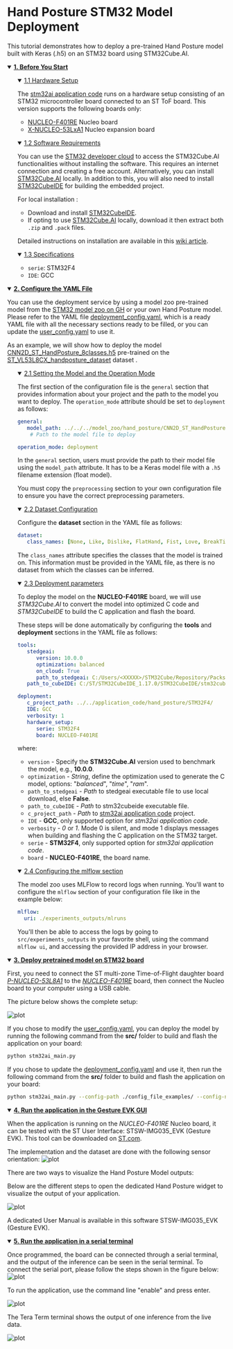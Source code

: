 # Hand Posture STM32 Model Deployment

This tutorial demonstrates how to deploy a pre-trained Hand Posture model built with Keras (.h5) on an STM32 board using STM32Cube.AI.


<details open><summary><a href="#1"><b>1. Before You Start</b></a></summary><a id="1"></a>
<ul><details open><summary><a href="#1-1">1.1 Hardware Setup</a></summary><a id="1-1"></a>

The [stm32ai application code](../../application_code/hand_posture/STM32F4/README.md) runs on a hardware setup consisting of an STM32 microcontroller board connected to an ST ToF board. This version supports the following boards only:

- [NUCLEO-F401RE](https://www.st.com/en/evaluation-tools/nucleo-f401re.html) Nucleo board
- [X-NUCLEO-53LxA1](https://www.st.com/en/ecosystems/x-nucleo-53l8a1.html) Nucleo expansion board

</details></ul>
<ul><details open><summary><a href="#1-2">1.2 Software Requirements</a></summary><a id="1-2"></a>

You can use the [STM32 developer cloud](https://stedgeai-dc.st.com/home) to access the STM32Cube.AI functionalities without installing the software. This requires an internet connection and creating a free account. Alternatively, you can install [STM32Cube.AI](https://www.st.com/en/embedded-software/x-cube-ai.html) locally. In addition to this, you will also need to install [STM32CubeIDE](https://www.st.com/en/development-tools/stm32cubeide.html) for building the embedded project.

For local installation :

- Download and install [STM32CubeIDE](https://www.st.com/en/development-tools/stm32cubeide.html).
- If opting to use [STM32Cube.AI](https://www.st.com/en/embedded-software/x-cube-ai.html) locally, download it then extract both `.zip` and `.pack` files.

Detailed instructions on installation are available in this [wiki article](https://wiki.st.com/stm32mcu/index.php?title=AI:How_to_install_STM32_model_zoo).

</details></ul>
<ul><details open><summary><a href="#1-3">1.3 Specifications</a></summary><a id="1-3"></a>

- `serie`: STM32F4
- `IDE`: GCC

</details></ul>
</details>
<details open><summary><a href="#2"><b>2. Configure the YAML File</b></a></summary><a id="2"></a>

You can use the deployment service by using a model zoo pre-trained model from the [STM32 model zoo on GH](../pretrained_models/README.md) or your own Hand Posture model. Please refer to the YAML file [deployment_config.yaml](../src/config_file_examples/deployment_config.yaml), which is a ready YAML file with all the necessary sections ready to be filled, or you can update the [user_config.yaml](../src/user_config.yaml) to use it.

As an example, we will show how to deploy the model [CNN2D_ST_HandPosture_8classes.h5](https://github.com/STMicroelectronics/stm32ai-modelzoo/tree/master/hand_posture/CNN2D_ST_HandPosture/ST_pretrainedmodel_custom_dataset/ST_VL53L8CX_handposture_dataset/CNN2D_ST_HandPosture_8classes/) pre-trained on the [ST_VL53L8CX_handposture_dataset](../datasets/) dataset .

<ul><details open><summary><a href="#2-1">2.1 Setting the Model and the Operation Mode</a></summary><a id="2-1"></a>

The first section of the configuration file is the `general` section that provides information about your project and the path to the model you want to deploy. The `operation_mode` attribute should be set to `deployment` as follows:

```yaml
general:
   model_path: ../../../model_zoo/hand_posture/CNN2D_ST_HandPosture/ST_pretrainedmodel_custom_dataset/ST_VL53L8CX_handposture_dataset/CNN2D_ST_HandPosture_8classes/CNN2D_ST_HandPosture_8classes.h5
    # Path to the model file to deploy

operation_mode: deployment
```

In the `general` section, users must provide the path to their model file using the `model_path` attribute. It has to be a Keras model file with a `.h5` filename extension (float model).

You must copy the `preprocessing` section to your own configuration file to ensure you have the correct preprocessing parameters.

</details></ul>
<ul><details open><summary><a href="#2-2">2.2 Dataset Configuration</a></summary><a id="2-2"></a>

Configure the **dataset** section in the YAML file as follows:

```yaml
dataset:
   class_names: [None, Like, Dislike, FlatHand, Fist, Love, BreakTime, CrossHands]
```
The `class_names` attribute specifies the classes that the model is trained on. This information must be provided in the YAML file, as there is no dataset from which the classes can be inferred.

</details></ul>
<ul><details open><summary><a href="#2-3">2.3 Deployment parameters</a></summary><a id="2-3"></a>

To deploy the model on the **NUCLEO-F401RE** board, we will use *STM32Cube.AI* to convert the model into optimized C code and *STM32CubeIDE* to build the C application and flash the board.

These steps will be done automatically by configuring the **tools** and **deployment** sections in the YAML file as follows:

```yaml
tools:
   stedgeai:
      version: 10.0.0
      optimization: balanced
      on_cloud: True
      path_to_stedgeai: C:/Users/<XXXXX>/STM32Cube/Repository/Packs/STMicroelectronics/X-CUBE-AI/<*.*.*>/Utilities/windows/stedgeai.exe
   path_to_cubeIDE: C:/ST/STM32CubeIDE_1.17.0/STM32CubeIDE/stm32cubeide.exe

deployment:
   c_project_path: ../../application_code/hand_posture/STM32F4/
   IDE: GCC
   verbosity: 1
   hardware_setup:
      serie: STM32F4
      board: NUCLEO-F401RE
```

where:
- `version` - Specify the **STM32Cube.AI** version used to benchmark the model, e.g., **10.0.0**.
- `optimization` - *String*, define the optimization used to generate the C model, options: "*balanced*", "*time*", "*ram*".
- `path_to_stedgeai` - *Path* to stedgeai executable file to use local download, else **False**.
- `path_to_cubeIDE` - *Path* to stm32cubeide executable file.
- `c_project_path` - *Path* to [stm32ai application code](../../application_code/hand_posture/STM32F4/README.md) project.
- `IDE` - **GCC**, only supported option for *stm32ai application code*.
- `verbosity` - *0* or *1*. Mode 0 is silent, and mode 1 displays messages when building and flashing the C application on the STM32 target.
- `serie` - **STM32F4**, only supported option for *stm32ai application code*.
- `board` - **NUCLEO-F401RE**, the board name.

</details></ul>
<ul><details open><summary><a href="#2-4">2.4 Configuring the mlflow section</a></summary><a id="2-4"></a>

The model zoo uses MLFlow to record logs when running. You'll want to configure the `mlflow` section of your configuration file like in the example below:

```yaml
mlflow:
  uri: ./experiments_outputs/mlruns
```

You'll then be able to access the logs by going to `src/experiments_outputs` in your favorite shell, using the command `mlflow ui`, and accessing the provided IP address in your browser.

</details></ul>
</details>
<details open><summary><a href="#3"><b>3. Deploy pretrained model on STM32 board</b></a></summary><a id="3"></a>

First, you need to connect the ST multi-zone Time-of-Flight daughter board [*P-NUCLEO-53L8A1*](https://www.st.com/en/ecosystems/p-nucleo-53l8a1) to the [*NUCLEO-F401RE*](https://www.st.com/en/evaluation-tools/nucleo-f401re) board, then connect the Nucleo board to your computer using a USB cable.

The picture below shows the complete setup:

![plot](doc/img/hardware_setup.JPG)

If you chose to modify the [user_config.yaml](../src/user_config.yaml), you can deploy the model by running the following command from the **src/** folder to build and flash the application on your board:

```bash
python stm32ai_main.py 
```

If you chose to update the [deployment_config.yaml](../src/config_file_examples/deployment_config.yaml) and use it, then run the following command from the **src/** folder to build and flash the application on your board:

```bash
python stm32ai_main.py --config-path ./config_file_examples/ --config-name deployment_config.yaml
```

</details>
<details open><summary><a href="#4"><b>4. Run the application in the Gesture EVK GUI</b></a></summary><a id="4"></a>

When the application is running on the *NUCLEO-F401RE* Nucleo board, it can be tested with the ST User Interface: STSW-IMG035_EVK (Gesture EVK).
This tool can be downloaded on [ST.com](https://www.st.com/en/embedded-software/stsw-img035.html).

The implementation and the dataset are done with the following sensor orientation:
![plot](doc/img/sensor_orientation.JPG)

There are two ways to visualize the Hand Posture Model outputs:

Below are the different steps to open the dedicated Hand Posture widget to visualize the output of your application.

![plot](doc/img/hand_posture_widget.JPG)

A dedicated User Manual is available in this software STSW-IMG035_EVK (Gesture EVK).

</details>
<details open><summary><a href="#5"><b>5. Run the application in a serial terminal</b></a></summary><a id="5"></a>

Once programmed, the board can be connected through a serial terminal, and the output of the inference can be seen in the serial terminal. 
To connect the serial port, please follow the steps shown in the figure below:
![plot](doc/img/tera_term_connection.png)

To run the application, use the command line "enable" and press enter.

![plot](doc/img/getting_started_running.jpg)

The Tera Term terminal shows the output of one inference from the live data.

![plot](doc/img/application_running.JPG)

</details>
